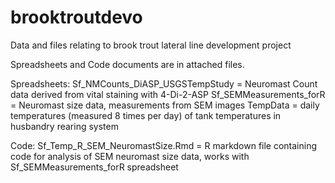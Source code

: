 # brooktroutdevo
Data and files relating to brook trout lateral line development project 

Spreadsheets and Code documents are in attached files.

Spreadsheets: 
Sf_NMCounts_DiASP_USGSTempStudy = Neuromast Count data derived from vital staining with 4-Di-2-ASP
Sf_SEMMeasurements_forR = Neuromast size data, measurements from SEM images 
TempData = daily temperatures (measured 8 times per day) of tank temperatures in husbandry rearing system 

Code: 
Sf_Temp_R_SEM_NeuromastSize.Rmd = R markdown file containing code for analysis of SEM neuromast size data, works with Sf_SEMMeasurements_forR spreadsheet 

